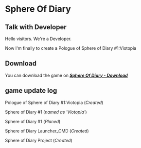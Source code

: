 # Sphere Of Diary
## Talk with Developer
Hello visitors. We're a Developer.

Now I'm finally to create a Pologue of Sphere of Diary #1:Viotopia

## Download

You can download the game on ***[Sphere Of Diary - Download](http://sphereofdiary.rf.gd/download/)***

## game update log
Pologue of Sphere of Diary #1:Viotopia (*Created*)

Sphere of Diary #1 (*named as 'Viotopia'*)

Sphere of Diary #1 (*Planed*)

Sphere of Diary Launcher_CMD (*Created*)

Sphere of Diary Project (*Created*)
